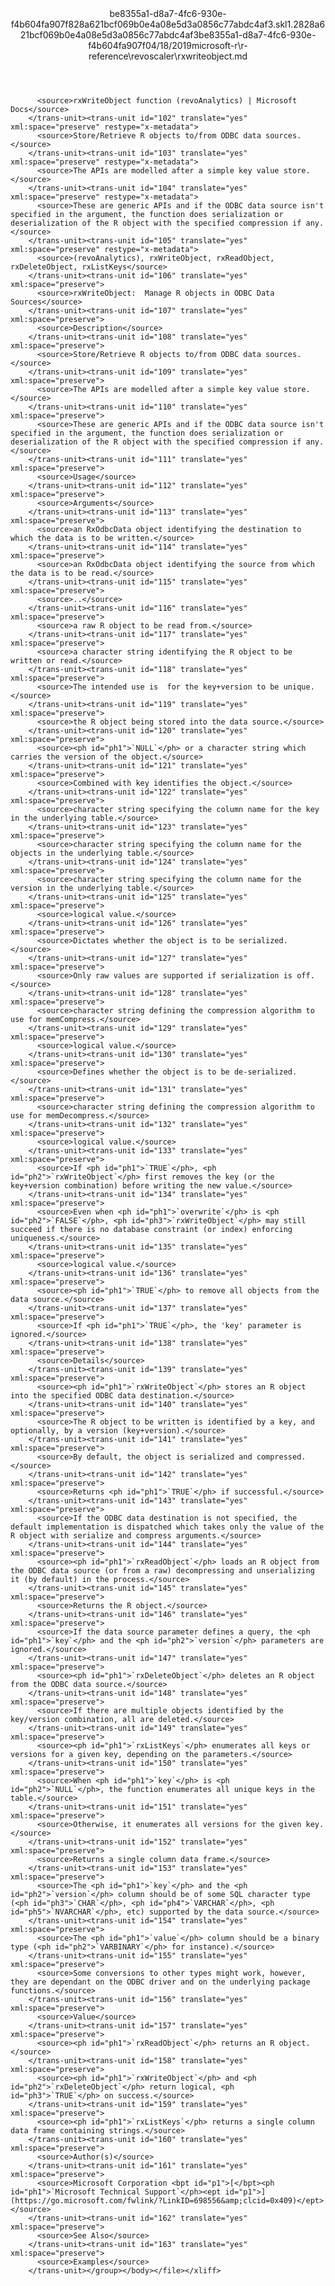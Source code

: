 <?xml version="1.0"?><xliff version="1.2" xmlns="urn:oasis:names:tc:xliff:document:1.2" xmlns:xsi="http://www.w3.org/2001/XMLSchema-instance" xsi:schemaLocation="urn:oasis:names:tc:xliff:document:1.2 xliff-core-1.2-transitional.xsd"><file datatype="xml" original="rxwriteobject.md" source-language="en-US" target-language="en-US"><header><tool tool-id="mdxliff" tool-name="mdxliff" tool-version="1.0-d1654b2" tool-company="Microsoft" /><xliffext:skl_file_name xmlns:xliffext="urn:microsoft:content:schema:xliffextensions">be8355a1-d8a7-4fc6-930e-f4b604fa907f828a621bcf069b0e4a08e5d3a0856c77abdc4af3.skl</xliffext:skl_file_name><xliffext:version xmlns:xliffext="urn:microsoft:content:schema:xliffextensions">1.2</xliffext:version><xliffext:ms.openlocfilehash xmlns:xliffext="urn:microsoft:content:schema:xliffextensions">828a621bcf069b0e4a08e5d3a0856c77abdc4af3</xliffext:ms.openlocfilehash><xliffext:ms.sourcegitcommit xmlns:xliffext="urn:microsoft:content:schema:xliffextensions">be8355a1-d8a7-4fc6-930e-f4b604fa907f</xliffext:ms.sourcegitcommit><xliffext:ms.lasthandoff xmlns:xliffext="urn:microsoft:content:schema:xliffextensions">04/18/2019</xliffext:ms.lasthandoff><xliffext:ms.openlocfilepath xmlns:xliffext="urn:microsoft:content:schema:xliffextensions">microsoft-r\r-reference\revoscaler\rxwriteobject.md</xliffext:ms.openlocfilepath></header><body><group id="content" extype="content"><trans-unit id="101" translate="yes" xml:space="preserve" restype="x-metadata">
          <source>rxWriteObject function (revoAnalytics) | Microsoft Docs</source>
        </trans-unit><trans-unit id="102" translate="yes" xml:space="preserve" restype="x-metadata">
          <source>Store/Retrieve R objects to/from ODBC data sources.</source>
        </trans-unit><trans-unit id="103" translate="yes" xml:space="preserve" restype="x-metadata">
          <source>The APIs are modelled after a simple key value store.</source>
        </trans-unit><trans-unit id="104" translate="yes" xml:space="preserve" restype="x-metadata">
          <source>These are generic APIs and if the ODBC data source isn't specified in the argument, the function does serialization or deserialization of the R object with the specified compression if any.</source>
        </trans-unit><trans-unit id="105" translate="yes" xml:space="preserve" restype="x-metadata">
          <source>(revoAnalytics), rxWriteObject, rxReadObject, rxDeleteObject, rxListKeys</source>
        </trans-unit><trans-unit id="106" translate="yes" xml:space="preserve">
          <source>rxWriteObject:  Manage R objects in ODBC Data Sources</source>
        </trans-unit><trans-unit id="107" translate="yes" xml:space="preserve">
          <source>Description</source>
        </trans-unit><trans-unit id="108" translate="yes" xml:space="preserve">
          <source>Store/Retrieve R objects to/from ODBC data sources.</source>
        </trans-unit><trans-unit id="109" translate="yes" xml:space="preserve">
          <source>The APIs are modelled after a simple key value store.</source>
        </trans-unit><trans-unit id="110" translate="yes" xml:space="preserve">
          <source>These are generic APIs and if the ODBC data source isn't specified in the argument, the function does serialization or deserialization of the R object with the specified compression if any.</source>
        </trans-unit><trans-unit id="111" translate="yes" xml:space="preserve">
          <source>Usage</source>
        </trans-unit><trans-unit id="112" translate="yes" xml:space="preserve">
          <source>Arguments</source>
        </trans-unit><trans-unit id="113" translate="yes" xml:space="preserve">
          <source>an RxOdbcData object identifying the destination to which the data is to be written.</source>
        </trans-unit><trans-unit id="114" translate="yes" xml:space="preserve">
          <source>an RxOdbcData object identifying the source from which the data is to be read.</source>
        </trans-unit><trans-unit id="115" translate="yes" xml:space="preserve">
          <source>..</source>
        </trans-unit><trans-unit id="116" translate="yes" xml:space="preserve">
          <source>a raw R object to be read from.</source>
        </trans-unit><trans-unit id="117" translate="yes" xml:space="preserve">
          <source>a character string identifying the R object to be written or read.</source>
        </trans-unit><trans-unit id="118" translate="yes" xml:space="preserve">
          <source>The intended use is  for the key+version to be unique.</source>
        </trans-unit><trans-unit id="119" translate="yes" xml:space="preserve">
          <source>the R object being stored into the data source.</source>
        </trans-unit><trans-unit id="120" translate="yes" xml:space="preserve">
          <source><ph id="ph1">`NULL`</ph> or a character string which carries the version of the object.</source>
        </trans-unit><trans-unit id="121" translate="yes" xml:space="preserve">
          <source>Combined with key identifies the object.</source>
        </trans-unit><trans-unit id="122" translate="yes" xml:space="preserve">
          <source>character string specifying the column name for the key in the underlying table.</source>
        </trans-unit><trans-unit id="123" translate="yes" xml:space="preserve">
          <source>character string specifying the column name for the objects in the underlying table.</source>
        </trans-unit><trans-unit id="124" translate="yes" xml:space="preserve">
          <source>character string specifying the column name for the version in the underlying table.</source>
        </trans-unit><trans-unit id="125" translate="yes" xml:space="preserve">
          <source>logical value.</source>
        </trans-unit><trans-unit id="126" translate="yes" xml:space="preserve">
          <source>Dictates whether the object is to be serialized.</source>
        </trans-unit><trans-unit id="127" translate="yes" xml:space="preserve">
          <source>Only raw values are supported if serialization is off.</source>
        </trans-unit><trans-unit id="128" translate="yes" xml:space="preserve">
          <source>character string defining the compression algorithm to use for memCompress.</source>
        </trans-unit><trans-unit id="129" translate="yes" xml:space="preserve">
          <source>logical value.</source>
        </trans-unit><trans-unit id="130" translate="yes" xml:space="preserve">
          <source>Defines whether the object is to be de-serialized.</source>
        </trans-unit><trans-unit id="131" translate="yes" xml:space="preserve">
          <source>character string defining the compression algorithm to use for memDecompress.</source>
        </trans-unit><trans-unit id="132" translate="yes" xml:space="preserve">
          <source>logical value.</source>
        </trans-unit><trans-unit id="133" translate="yes" xml:space="preserve">
          <source>If <ph id="ph1">`TRUE`</ph>, <ph id="ph2">`rxWriteObject`</ph> first removes the key (or the key+version combination) before writing the new value.</source>
        </trans-unit><trans-unit id="134" translate="yes" xml:space="preserve">
          <source>Even when <ph id="ph1">`overwrite`</ph> is <ph id="ph2">`FALSE`</ph>, <ph id="ph3">`rxWriteObject`</ph> may still succeed if there is no database constraint (or index) enforcing uniqueness.</source>
        </trans-unit><trans-unit id="135" translate="yes" xml:space="preserve">
          <source>logical value.</source>
        </trans-unit><trans-unit id="136" translate="yes" xml:space="preserve">
          <source><ph id="ph1">`TRUE`</ph> to remove all objects from the data source.</source>
        </trans-unit><trans-unit id="137" translate="yes" xml:space="preserve">
          <source>If <ph id="ph1">`TRUE`</ph>, the 'key' parameter is ignored.</source>
        </trans-unit><trans-unit id="138" translate="yes" xml:space="preserve">
          <source>Details</source>
        </trans-unit><trans-unit id="139" translate="yes" xml:space="preserve">
          <source><ph id="ph1">`rxWriteObject`</ph> stores an R object into the specified ODBC data destination.</source>
        </trans-unit><trans-unit id="140" translate="yes" xml:space="preserve">
          <source>The R object to be written is identified by a key, and optionally, by a version (key+version).</source>
        </trans-unit><trans-unit id="141" translate="yes" xml:space="preserve">
          <source>By default, the object is serialized and compressed.</source>
        </trans-unit><trans-unit id="142" translate="yes" xml:space="preserve">
          <source>Returns <ph id="ph1">`TRUE`</ph> if successful.</source>
        </trans-unit><trans-unit id="143" translate="yes" xml:space="preserve">
          <source>If the ODBC data destination is not specified, the default implementation is dispatched which takes only the value of the R object with serialize and compress arguments.</source>
        </trans-unit><trans-unit id="144" translate="yes" xml:space="preserve">
          <source><ph id="ph1">`rxReadObject`</ph> loads an R object from the ODBC data source (or from a raw) decompressing and unserializing it (by default) in the process.</source>
        </trans-unit><trans-unit id="145" translate="yes" xml:space="preserve">
          <source>Returns the R object.</source>
        </trans-unit><trans-unit id="146" translate="yes" xml:space="preserve">
          <source>If the data source parameter defines a query, the <ph id="ph1">`key`</ph> and the <ph id="ph2">`version`</ph> parameters are ignored.</source>
        </trans-unit><trans-unit id="147" translate="yes" xml:space="preserve">
          <source><ph id="ph1">`rxDeleteObject`</ph> deletes an R object from the ODBC data source.</source>
        </trans-unit><trans-unit id="148" translate="yes" xml:space="preserve">
          <source>If there are multiple objects identified by the key/version combination, all are deleted.</source>
        </trans-unit><trans-unit id="149" translate="yes" xml:space="preserve">
          <source><ph id="ph1">`rxListKeys`</ph> enumerates all keys or versions for a given key, depending on the parameters.</source>
        </trans-unit><trans-unit id="150" translate="yes" xml:space="preserve">
          <source>When <ph id="ph1">`key`</ph> is <ph id="ph2">`NULL`</ph>, the function enumerates all unique keys in the table.</source>
        </trans-unit><trans-unit id="151" translate="yes" xml:space="preserve">
          <source>Otherwise, it enumerates all versions for the given key.</source>
        </trans-unit><trans-unit id="152" translate="yes" xml:space="preserve">
          <source>Returns a single column data frame.</source>
        </trans-unit><trans-unit id="153" translate="yes" xml:space="preserve">
          <source>The <ph id="ph1">`key`</ph> and the <ph id="ph2">`version`</ph> column should be of some SQL character type (<ph id="ph3">`CHAR`</ph>, <ph id="ph4">`VARCHAR`</ph>, <ph id="ph5">`NVARCHAR`</ph>, etc) supported by the data source.</source>
        </trans-unit><trans-unit id="154" translate="yes" xml:space="preserve">
          <source>The <ph id="ph1">`value`</ph> column should be a binary type (<ph id="ph2">`VARBINARY`</ph> for instance).</source>
        </trans-unit><trans-unit id="155" translate="yes" xml:space="preserve">
          <source>Some conversions to other types might work, however, they are dependant on the ODBC driver and on the underlying package functions.</source>
        </trans-unit><trans-unit id="156" translate="yes" xml:space="preserve">
          <source>Value</source>
        </trans-unit><trans-unit id="157" translate="yes" xml:space="preserve">
          <source><ph id="ph1">`rxReadObject`</ph> returns an R object.</source>
        </trans-unit><trans-unit id="158" translate="yes" xml:space="preserve">
          <source><ph id="ph1">`rxWriteObject`</ph> and <ph id="ph2">`rxDeleteObject`</ph> return logical, <ph id="ph3">`TRUE`</ph> on success.</source>
        </trans-unit><trans-unit id="159" translate="yes" xml:space="preserve">
          <source><ph id="ph1">`rxListKeys`</ph> returns a single column data frame containing strings.</source>
        </trans-unit><trans-unit id="160" translate="yes" xml:space="preserve">
          <source>Author(s)</source>
        </trans-unit><trans-unit id="161" translate="yes" xml:space="preserve">
          <source>Microsoft Corporation <bpt id="p1">[</bpt><ph id="ph1">`Microsoft Technical Support`</ph><ept id="p1">](https://go.microsoft.com/fwlink/?LinkID=698556&amp;clcid=0x409)</ept></source>
        </trans-unit><trans-unit id="162" translate="yes" xml:space="preserve">
          <source>See Also</source>
        </trans-unit><trans-unit id="163" translate="yes" xml:space="preserve">
          <source>Examples</source>
        </trans-unit></group></body></file></xliff>